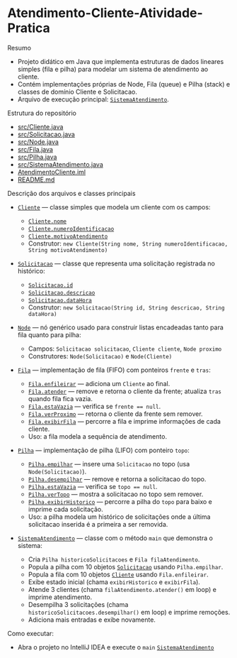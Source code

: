 # Atendimento-Cliente-Atividade-Pratica

Resumo
- Projeto didático em Java que implementa estruturas de dados lineares simples (fila e pilha) para modelar um sistema de atendimento ao cliente.
- Contém implementações próprias de Node, Fila (queue) e Pilha (stack) e classes de domínio Cliente e Solicitacao.
- Arquivo de execução principal: [`SistemaAtendimento`](src/SistemaAtendimento.java).

Estrutura do repositório
- [src/Cliente.java](src/Cliente.java)
- [src/Solicitacao.java](src/Solicitacao.java)
- [src/Node.java](src/Node.java)
- [src/Fila.java](src/Fila.java)
- [src/Pilha.java](src/Pilha.java)
- [src/SistemaAtendimento.java](src/SistemaAtendimento.java)
- [AtendimentoCliente.iml](AtendimentoCliente.iml)
- [README.md](README.md)

Descrição dos arquivos e classes principais
- [`Cliente`](src/Cliente.java) — classe simples que modela um cliente com os campos:
  - [`Cliente.nome`](src/Cliente.java)
  - [`Cliente.numeroIdentificacao`](src/Cliente.java)
  - [`Cliente.motivoAtendimento`](src/Cliente.java)
  - Construtor: `new Cliente(String nome, String numeroIdentificacao, String motivoAtendimento)`

- [`Solicitacao`](src/Solicitacao.java) — classe que representa uma solicitação registrada no histórico:
  - [`Solicitacao.id`](src/Solicitacao.java)
  - [`Solicitacao.descricao`](src/Solicitacao.java)
  - [`Solicitacao.dataHora`](src/Solicitacao.java)
  - Construtor: `new Solicitacao(String id, String descricao, String dataHora)`

- [`Node`](src/Node.java) — nó genérico usado para construir listas encadeadas tanto para fila quanto para pilha:
  - Campos: `Solicitacao solicitacao`, `Cliente cliente`, `Node proximo`
  - Construtores: `Node(Solicitacao)` e `Node(Cliente)`

- [`Fila`](src/Fila.java) — implementação de fila (FIFO) com ponteiros `frente` e `tras`:
  - [`Fila.enfileirar`](src/Fila.java) — adiciona um `Cliente` ao final.
  - [`Fila.atender`](src/Fila.java) — remove e retorna o cliente da frente; atualiza `tras` quando fila fica vazia.
  - [`Fila.estaVazia`](src/Fila.java) — verifica se `frente == null`.
  - [`Fila.verProximo`](src/Fila.java) — retorna o cliente da frente sem remover.
  - [`Fila.exibirFila`](src/Fila.java) — percorre a fila e imprime informações de cada cliente.
  - Uso: a fila modela a sequência de atendimento.

- [`Pilha`](src/Pilha.java) — implementação de pilha (LIFO) com ponteiro `topo`:
  - [`Pilha.empilhar`](src/Pilha.java) — insere uma `Solicitacao` no topo (usa `Node(Solicitacao)`).
  - [`Pilha.desempilhar`](src/Pilha.java) — remove e retorna a solicitacao do topo.
  - [`Pilha.estaVazia`](src/Pilha.java) — verifica se `topo == null`.
  - [`Pilha.verTopo`](src/Pilha.java) — mostra a solicitacao no topo sem remover.
  - [`Pilha.exibirHistorico`](src/Pilha.java) — percorre a pilha do `topo` para baixo e imprime cada solicitação.
  - Uso: a pilha modela um histórico de solicitações onde a última solicitacao inserida é a primeira a ser removida.

- [`SistemaAtendimento`](src/SistemaAtendimento.java) — classe com o método `main` que demonstra o sistema:
  - Cria `Pilha historicoSolicitacoes` e `Fila filaAtendimento`.
  - Popula a pilha com 10 objetos [`Solicitacao`](src/Solicitacao.java) usando `Pilha.empilhar`.
  - Popula a fila com 10 objetos [`Cliente`](src/Cliente.java) usando `Fila.enfileirar`.
  - Exibe estado inicial (chama `exibirHistorico` e `exibirFila`).
  - Atende 3 clientes (chama `filaAtendimento.atender()` em loop) e imprime atendimento.
  - Desempilha 3 solicitações (chama `historicoSolicitacoes.desempilhar()` em loop) e imprime remoções.
  - Adiciona mais entradas e exibe novamente.

Como executar:

- Abra o projeto no IntelliJ IDEA e execute o `main` [`SistemaAtendimento`](src/SistemaAtendimento.java)